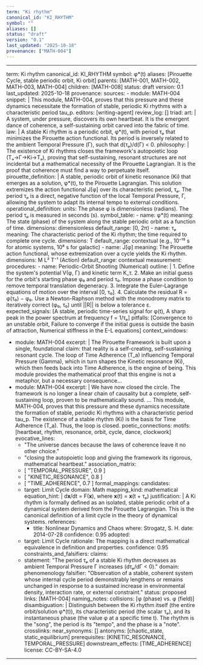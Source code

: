 ```yaml
---
term: "Ki rhythm"
canonical_id: "KI_RHYTHM"
symbol: ""
aliases: []
status: "draft"
version: "0.1"
last_updated: "2025-10-18"
provenance: ["MATH-004"]
---
```


---
term: Ki rhythm
canonical_id: KI_RHYTHM
symbol: φ*(t)
aliases: [Pirouette Cycle, stable periodic orbit, Ki orbit]
parents: [MATH-001, MATH-002, MATH-003, MATH-004]
children: [MATH-008]
status: draft
version: 0.1
last_updated: 2025-10-18
provenance:
  sources:
    - module: MATH-004
      snippet: |
        This module, MATH-004, proves that this pressure and these dynamics necessitate the formation of stable, periodic Ki rhythms with a characteristic period tau_p.
  editors: [writing-agent]
  review_log: []
triad:
  art: |
    A system, under pressure, discovers its own heartbeat. It is the emergent dance of coherence, a self-sustaining orbit carved into the fabric of time.
  law: |
    A stable Ki rhythm is a periodic orbit, φ*(t), with period τₚ that minimizes the Pirouette action functional. Its period is inversely related to the ambient Temporal Pressure (Γ), such that d(τₚ)/d(Γ) < 0.
  philosophy: |
    The existence of Ki rhythms closes the framework's autopoietic loop (Tₐ→Γ→Ki→Tₐ), proving that self-sustaining, resonant structures are not incidental but a mathematical necessity of the Pirouette Lagrangian. It is the proof that coherence must find a way to perpetuate itself.
pirouette_definition: |
  A stable, periodic orbit of kinetic resonance (Ki) that emerges as a solution, φ*(t), to the Pirouette Lagrangian. This solution extremizes the action functional J[φ] over its characteristic period, τₚ. The period τₚ is a direct, negative function of the local Temporal Pressure, Γ, allowing the system to adapt its internal tempo to external conditions.
operational_definition:
  units: The phase φ is dimensionless (radians). The period τₚ is measured in seconds (s).
  symbol_table:
    - name: φ*(t)
      meaning: The state (phase) of the system along the stable periodic orbit as a function of time.
      dimensions: dimensionless
      default_range: [0, 2π)
    - name: τₚ
      meaning: The characteristic period of the Ki rhythm; the time required to complete one cycle.
      dimensions: T
      default_range: contextual (e.g., 10⁻¹⁵ s for atomic systems, 10⁸ s for galactic)
    - name: J[φ]
      meaning: The Pirouette action functional, whose extremization over a cycle yields the Ki rhythm.
      dimensions: M L² T⁻¹ (Action)
      default_range: contextual
  measurement:
    procedures:
      - name: Periodic-Orbit Shooting (Numerical)
        outline: |
          1. Define the system's potential V(φ, Γ) and kinetic term K_τ.
          2. Make an initial guess for the orbit's starting phase φ₀ and period τ₀. Impose a phase condition to remove temporal translation degeneracy.
          3. Integrate the Euler-Lagrange equations of motion over the interval [0, τ₀].
          4. Calculate the residual R = φ(τ₀) − φ₀. Use a Newton-Raphson method with the monodromy matrix to iteratively correct (φ₀, τ₀) until ||R|| is below a tolerance ε.
        expected_signals: [A stable, periodic time-series signal for φ(t), A sharp peak in the power spectrum at frequency f = 1/τₚ]
        pitfalls: [Convergence to an unstable orbit, Failure to converge if the initial guess is outside the basin of attraction, Numerical stiffness in the E-L equations]
context_windows:
  - module: MATH-004
    excerpt: |
      The Pirouette Framework is built upon a single, foundational claim: that reality is a self-creating, self-sustaining resonant cycle. The loop of Time Adherence (T_a) influencing Temporal Pressure (Gamma), which in turn shapes the Kinetic resonance (Ki), which then feeds back into Time Adherence, is the engine of being. This module provides the mathematical proof that this engine is not a metaphor, but a necessary consequence...
  - module: MATH-004
    excerpt: |
      We have now closed the circle. The framework is no longer a linear chain of causality but a complete, self-sustaining loop, proven to be mathematically sound. ... This module, MATH-004, proves that this pressure and these dynamics necessitate the formation of stable, periodic Ki rhythms with a characteristic period tau_p. The existence of a stable rhythm (Ki) is the basis for Time Adherence (T_a). Thus, the loop is closed.
poetic_connections:
  motifs: [heartbeat, rhythm, resonance, orbit, cycle, dance, clockwork]
  evocative_lines:
    - "The universe dances because the laws of coherence leave it no other choice."
    - "closing the autopoietic loop and giving the framework its rigorous, mathematical heartbeat."
  association_matrix:
    - [ "TEMPORAL_PRESSURE", 0.9 ]
    - [ "KINETIC_RESONANCE", 0.8 ]
    - [ "TIME_ADHERENCE", 0.7 ]
formal_mappings:
  candidates:
    - target: Limit Cycle
      domain: Math
      mapping_kind: mathematical
      equation_hint: |
        d**x**/dt = F(**x**), where **x**(t) = **x**(t + τₚ)
      justification: |
        A Ki rhythm is formally defined as an isolated, stable periodic orbit of a dynamical system derived from the Pirouette Lagrangian. This is the canonical definition of a limit cycle in the theory of dynamical systems.
      references:
        - title: Nonlinear Dynamics and Chaos
          where: Strogatz, S. H.
          date: 2014-07-28
      confidence: 0.95
  adopted:
    - target: Limit Cycle
      rationale: The mapping is a direct mathematical equivalence in definition and properties.
      confidence: 0.95
constraints_and_falsifiers:
  claims:
    - statement: "The period τₚ of a stable Ki rhythm decreases as ambient Temporal Pressure Γ increases (dτₚ/dΓ < 0)."
      domain: phenomenology
      falsifier: "Observation of a stable, coherent system whose internal cycle period demonstrably lengthens or remains unchanged in response to a sustained increase in environmental density, interaction rate, or external constraint."
      status: proposed
      links: [MATH-004]
naming_notes:
  collisions: [φ (phase) vs. φ (field)]
  disambiguation: |
    Distinguish between the Ki rhythm itself (the entire orbit/solution φ*(t)), its characteristic period (the scalar τₚ), and its instantaneous phase (the value φ at a specific time t). The rhythm is the "song", the period is its "tempo", and the phase is a "note".
crosslinks:
  near_synonyms: []
  antonyms: [chaotic_state, static_equilibrium]
  prerequisites: [KINETIC_RESONANCE, TEMPORAL_PRESSURE]
  downstream_effects: [TIME_ADHERENCE]
license: CC-BY-SA-4.0
---